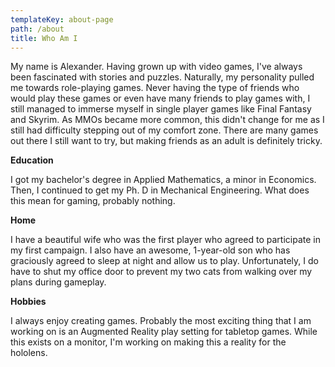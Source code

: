 ```yaml
---
templateKey: about-page
path: /about
title: Who Am I
---
```

My name is Alexander. Having grown up with video games, I've always been fascinated with stories and puzzles. Naturally, my personality pulled me towards role-playing games. Never having the type of friends who would play these games or even have many friends to play games with, I still managed to immerse myself in single player games like Final Fantasy and Skyrim. As MMOs became more common, this didn't change for me as I still had difficulty stepping out of my comfort zone. There are many games out there I still want to try, but making friends as an adult is definitely tricky.

**Education**

I got my bachelor's degree in Applied Mathematics, a minor in Economics. Then, I continued to get my Ph. D in Mechanical Engineering. What does this mean for gaming, probably nothing.

**Home**

I have a beautiful wife who was the first player who agreed to participate in my first campaign. I also have an awesome, 1-year-old son who has graciously agreed to sleep at night and allow us to play. Unfortunately, I do have to shut my office door to prevent my two cats from walking over my plans during gameplay.

**Hobbies**

I always enjoy creating games. Probably the most exciting thing that I am working on is an Augmented Reality play setting for tabletop games. While this exists on a monitor, I'm working on making this a reality for the hololens.